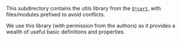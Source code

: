 This subdirectory contains the utils library from the [`Q*cert`](https://querycert.github.io/), with files/modules prefixed to avoid conflicts.

We use this library (with permission from the authors) as it provides a wealth of useful basic definitions and properties.
